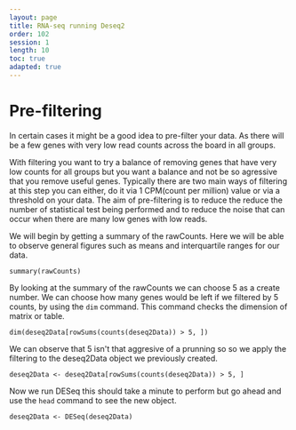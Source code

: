 ```yaml
---
layout: page
title: RNA-seq running Deseq2
order: 102
session: 1
length: 10
toc: true
adapted: true
---
```

# Pre-filtering

In certain cases it might be a good idea to pre-filter your data. As there will be a few genes with very low read counts across the board in all groups.


 With filtering you want to try a balance of removing genes that have very low counts for all groups but you want a balance and not be so agressive that you remove useful genes. Typically there are two main ways of filtering at this step you can either, do it via 1 CPM(count per million) value or via a threshold on your data. The aim of pre-filtering is to reduce the reduce the number of statistical test being performed and to reduce the noise that can occur when there are many low genes with low reads.

We will begin by getting a summary of the rawCounts. Here we will be able to observe general figures such as means and interquartile ranges for our data.  
```
summary(rawCounts)
```
By looking at the summary of the rawCounts we can choose 5 as a create number. We can choose how many genes would be left if we filtered by 5 counts, by using the ```dim``` command. This command checks the dimension of matrix or table.
```
dim(deseq2Data[rowSums(counts(deseq2Data)) > 5, ])
```
We can observe that 5 isn't that aggresive of a prunning so so we apply the filtering to the deseq2Data object we previously created.
```
deseq2Data <- deseq2Data[rowSums(counts(deseq2Data)) > 5, ]
```
Now we run DESeq this should take a minute to perform but go ahead and use the ```head``` command to see the new object. 
```
deseq2Data <- DESeq(deseq2Data)
```
